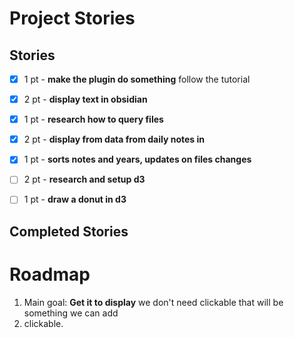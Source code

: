 # Project Stories

## Stories

- [X] 1 pt - **make the plugin do something** follow the tutorial
- [X] 2 pt - **display text in obsidian** 
- [X] 1 pt - **research how to query files**
- [X] 2 pt - **display from data from daily notes in**
- [X] 1 pt - **sorts notes and years, updates on files changes**
- [ ] 2 pt - **research and setup d3**
- [ ] 1 pt - **draw a donut in d3**


## Completed Stories


# Roadmap
1. Main goal:  **Get it to display** we don't need clickable that will be something we can add
2. clickable.
